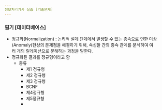 ```yaml
---
정보처리기사 실습 [기출문제]
---
```


### 필기 [데이터베이스]

* 정규화(Normalization) : 논리적 설계 단계에서 발생할 수 있는 종속으로 인한 이상(Anomaly)현상의 문제점을 해결하기 위해, 속성들 간의 종속 관계를 분석하여 여러 개의 릴레이션으로 분해하는 과정을 말한다.
* 정규화된 결과를 정규형이라고 함
  * 종류
    * 제1 정규형
    * 제2 정규형
    * 제3 정규형
    * BCNF
    * 제4정규형
    * 제5정규형
    * 

